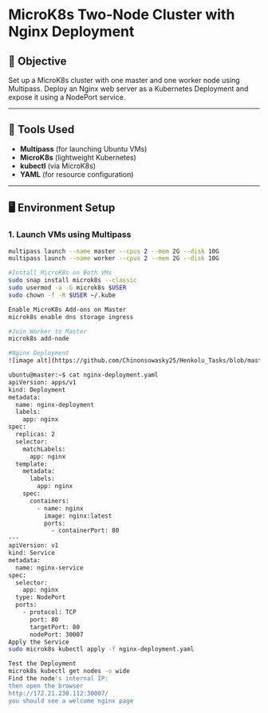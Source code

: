 # MicroK8s Two-Node Cluster with Nginx Deployment

## 📌 Objective
Set up a MicroK8s cluster with one master and one worker node using Multipass. Deploy an Nginx web server as a Kubernetes Deployment and expose it using a NodePort service.

---

## 🧰 Tools Used
- **Multipass** (for launching Ubuntu VMs)
- **MicroK8s** (lightweight Kubernetes)
- **kubectl** (via MicroK8s)
- **YAML** (for resource configuration)

---

## 🖥️ Environment Setup

### 1. Launch VMs using Multipass
```bash
multipass launch --name master --cpus 2 --mem 2G --disk 10G
multipass launch --name worker --cpus 2 --mem 2G --disk 10G

#Install MicroK8s on Both VMs
sudo snap install microk8s --classic
sudo usermod -a -G microk8s $USER
sudo chown -f -R $USER ~/.kube

Enable MicroK8s Add-ons on Master
microk8s enable dns storage ingress

#Join Worker to Master
microk8s add-node

#Nginx Deployment
![image alt](https://github.com/Chinonsowasky25/Henkolu_Tasks/blob/master/Week_5_Kubernetes/Screenshot%202025-04-05%20131336.png?raw=true)

ubuntu@master:~$ cat nginx-deployment.yaml
apiVersion: apps/v1
kind: Deployment
metadata:
  name: nginx-deployment
  labels:
    app: nginx
spec:
  replicas: 2
  selector:
    matchLabels:
      app: nginx
  template:
    metadata:
      labels:
        app: nginx
    spec:
      containers:
        - name: nginx
          image: nginx:latest
          ports:
            - containerPort: 80
---
apiVersion: v1
kind: Service
metadata:
  name: nginx-service
spec:
  selector:
    app: nginx
  type: NodePort
  ports:
    - protocol: TCP
      port: 80
      targetPort: 80
      nodePort: 30007
Apply the Service
sudo microk8s kubectl apply -f nginx-deployment.yaml

Test the Deployment
microk8s kubectl get nodes -o wide
Find the node's internal IP:
then open the browser
http://172.21.230.112:30007/
you should see a welcome nginx page
